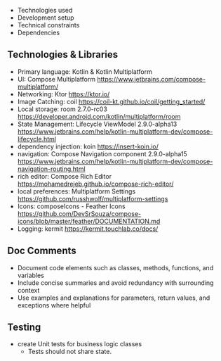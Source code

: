 - Technologies used
- Development setup
- Technical constraints
- Dependencies

## Technologies & Libraries
- Primary language: Kotlin & Kotlin Multiplatform
- UI: Compose Multiplatform https://www.jetbrains.com/compose-multiplatform/
- Networking: Ktor https://ktor.io/
- Image Catching: coil https://coil-kt.github.io/coil/getting_started/
- Local storage: room 2.7.0-rc03 https://developer.android.com/kotlin/multiplatform/room
- State Management: Lifecycle ViewModel 2.9.0-alpha13 https://www.jetbrains.com/help/kotlin-multiplatform-dev/compose-lifecycle.html
- dependency injection: koin https://insert-koin.io/
- navigation: Compose Navigation component 2.9.0-alpha15 https://www.jetbrains.com/help/kotlin-multiplatform-dev/compose-navigation-routing.html
- rich editor: Compose Rich Editor https://mohamedrejeb.github.io/compose-rich-editor/
- local preferences: Multiplatform Settings https://github.com/russhwolf/multiplatform-settings
- Icons: composeIcons - Feather Icons https://github.com/DevSrSouza/compose-icons/blob/master/feather/DOCUMENTATION.md
- Logging: kermit https://kermit.touchlab.co/docs/

## Doc Comments
- Document code elements such as classes, methods, functions, and variables
- Include concise summaries and avoid redundancy with surrounding context
- Use examples and explanations for parameters, return values, and exceptions where helpful

## Testing
- create Unit tests for business logic classes
    - Tests should not share state.
